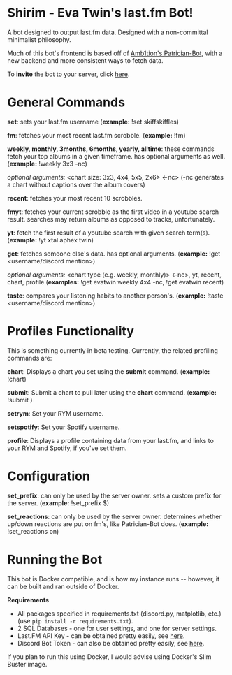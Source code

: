 # Shirim - Eva Twin's last.fm Bot!

A bot designed to output last.fm data. Designed with a non-committal minimalist philosophy.

Much of this bot's frontend is based off of [Amb1tion's Patrician-Bot](https://github.com/Amb1tion/Patrician-Bot), with a new backend and more consistent ways to fetch data.

To **invite** the bot to your server, click [here](https://discordapp.com/api/oauth2/authorize?client_id=659885086707286017&permissions=0&scope=bot).

# General Commands

**set**: sets your last.fm username (__example:__ !set skiffskiffles)

**fm**: fetches your most recent last.fm scrobble. (__example:__ !fm)

**weekly, monthly, 3months, 6months, yearly, alltime**: these commands fetch your top albums in a given timeframe. has optional arguments as well. (__example:__ !weekly 3x3 -nc)

_optional arguments:_ <chart size: 3x3, 4x4, 5x5, 2x6> <-nc> (-nc generates a chart without captions over the album covers)

**recent**: fetches your most recent 10 scrobbles.

**fmyt**: fetches your current scrobble as the first video in a youtube search result. searches may return albums as opposed to tracks, unfortunately.

**yt**: fetch the first result of a youtube search with given search term(s). (__example:__ !yt xtal aphex twin)

**get**: fetches someone else's data. has optional arguments. (__example:__ !get <username/discord mention>)

_optional arguments:_ <chart type (e.g. weekly, monthly)> <chart size> <-nc>, yt, recent, chart, profile (__examples:__ !get evatwin weekly 4x4 -nc, !get evatwin recent)

**taste**: compares your listening habits to another person's. (__example:__ !taste <username/discord mention>)

# Profiles Functionality

This is something currently in beta testing. Currently, the related profiling commands are:

**chart**: Displays a chart you set using the **submit** command. (__example:__ !chart)
  
**submit**: Submit a chart to pull later using the **chart** command. (__example:__ !submit <chart link or username>)

**setrym**: Set your RYM username.

**setspotify**: Set your Spotify username.

**profile**: Displays a profile containing data from your last.fm, and links to your RYM and Spotify, if you've set them.

# Configuration

**set_prefix**: can only be used by the server owner. sets a custom prefix for the server. (__example:__ !set_prefix $)

**set_reactions**: can only be used by the server owner. determines whether up/down reactions are put on fm's, like Patrician-Bot does. (__example:__ !set_reactions on)

# Running the Bot

This bot is Docker compatible, and is how my instance runs -- however, it can be built and ran outside of Docker.

**Requirements**

* All packages specified in requirements.txt (discord.py, matplotlib, etc.) (use `pip install -r requirements.txt`).
* 2 SQL Databases - one for user settings, and one for server settings.
* Last.FM API Key - can be obtained pretty easily, see [here](https://last.fm/api).
* Discord Bot Token - can also be obtained pretty easily, see [here](https://discordapp.com/developers).

If you plan to run this using Docker, I would advise using Docker's Slim Buster image.
